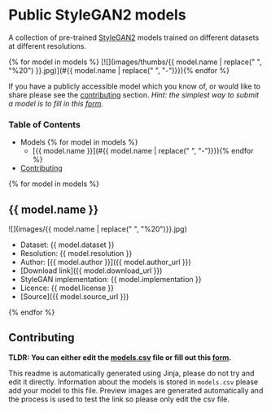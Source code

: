 # Public StyleGAN2 models

A collection of pre-trained [StyleGAN2](https://github.com/NVlabs/stylegan2) models trained on different datasets at different resolutions.

{% for model in models %}
[![](images/thumbs/{{ model.name | replace(" ", "%20") }}.jpg)](#{{ model.name | replace(" ", "-")}}){% endfor %}

If you have a publicly accessible model which you know of, or would like to share please see the [contributing](#contributing) section. _Hint: the simplest way to submit a model is to fill in this [form](https://forms.gle/rUU9kJf2YaAUhSJ66)._

### Table of Contents

- Models
{% for model in models %}
    - [{{ model.name }}](#{{ model.name | replace(" ", "-")}}){% endfor %}
- [Contributing](#contributing)

{% for model in models %}
## {{ model.name }}

![](images/{{ model.name | replace(" ", "%20")}}.jpg)
- Dataset: {{ model.dataset }}
- Resolution: {{ model.resolution }}
- Author: [{{ model.author }}]({{ model.author_url }})
- [Download link]({{ model.download_url }})
- StyleGAN implementation: {{ model.implementation }}
- Licence: {{ model.license }}
- [Source]({{ model.source_url }})

{% endfor %}

## Contributing

__TLDR: You can either edit the [models.csv](models.csv) file or fill out this [form](https://forms.gle/rUU9kJf2YaAUhSJ66).__

This readme is automatically generated using Jinja, please do not try and edit it directly. Information about the models is stored in `models.csv` please add your model to this file. Preview images are generated automatically and the process is used to test the link so please only edit the csv file.
